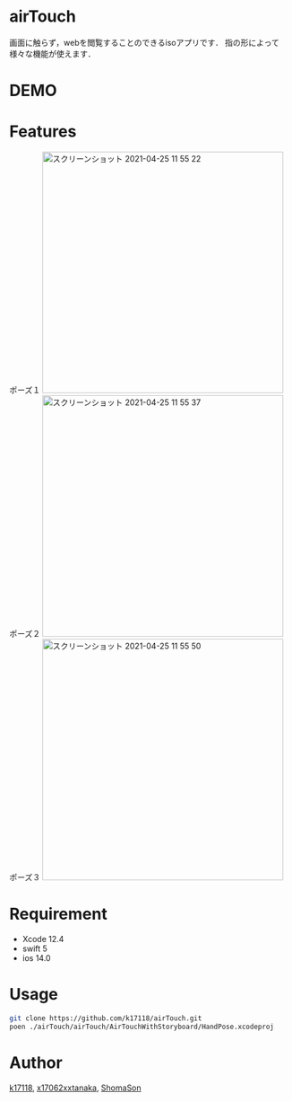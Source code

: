# airTouch

画面に触らず，webを閲覧することのできるisoアプリです．
指の形によって様々な機能が使えます．
 
# DEMO
 

 
# Features
 
ポーズ１
<img width="430" alt="スクリーンショット 2021-04-25 11 55 22" src="https://user-images.githubusercontent.com/50346054/115978926-b04a6680-a5bd-11eb-8a4a-56f5d859f36e.png">
ポーズ２
<img width="430" alt="スクリーンショット 2021-04-25 11 55 37" src="https://user-images.githubusercontent.com/50346054/115978931-b4768400-a5bd-11eb-8097-15eab2cd8a18.png">
ポーズ３
<img width="430" alt="スクリーンショット 2021-04-25 11 55 50" src="https://user-images.githubusercontent.com/50346054/115978932-b50f1a80-a5bd-11eb-9bcc-6699ff8884a8.png">

# Requirement
 
 
* Xcode 12.4
* swift 5
* ios 14.0

 

 
# Usage
```bash
git clone https://github.com/k17118/airTouch.git
poen ./airTouch/airTouch/AirTouchWithStoryboard/HandPose.xcodeproj
```


 
# Author
 
[k17118](https://github.com/k17118),
[x17062xxtanaka](https://github.com/x17062xxtanaka),
[ShomaSon](https://github.com/ShomaSon)


